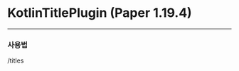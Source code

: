 # KotlinTitlePlugin (Paper 1.19.4)

---

### 사용법

/titles <player> <title> [subtitle]

---

### Libraries

- [Kommand](https://github.com/monun/kommand)